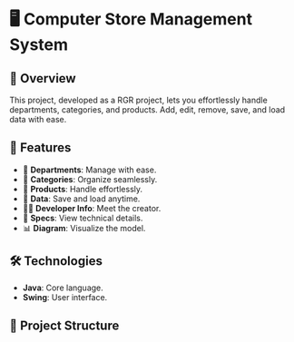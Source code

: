# 🖥️ Computer Store Management System

## 🌟 Overview

This project, developed as a RGR project, lets you effortlessly handle departments, categories, and products. Add, edit, remove, save, and load data with ease.

## 🚀 Features

- 🏢 **Departments**: Manage with ease.
- 📂 **Categories**: Organize seamlessly.
- 🛒 **Products**: Handle effortlessly.
- 💾 **Data**: Save and load anytime.
- 👨‍💻 **Developer Info**: Meet the creator.
- 📜 **Specs**: View technical details.
- 📊 **Diagram**: Visualize the model.

## 🛠️ Technologies

- **Java**: Core language.
- **Swing**: User interface.

## 📁 Project Structure